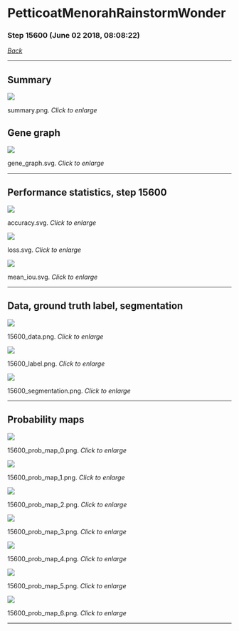 # PetticoatMenorahRainstormWonder

### Step 15600 (June 02 2018, 08:08:22)

[_Back_](..)

---

## Summary

<div class="images"><a href="media/summary.png"><img  src="media/summary.png" align="center"></a><p>summary.png. <i>Click to enlarge</i></p></div>

## Gene graph

<div class="images"><a href="media/gene_graph.svg"><img  src="media/gene_graph.svg" align="center"></a><p>gene_graph.svg. <i>Click to enlarge</i></p></div>

---

## Performance statistics, step 15600

<div class="images"><a href="media/accuracy.svg"><img class="mini" src="media/accuracy.svg" align="center"></a><p>accuracy.svg. <i>Click to enlarge</i></p></div>
<div class="images"><a href="media/loss.svg"><img class="mini" src="media/loss.svg" align="center"></a><p>loss.svg. <i>Click to enlarge</i></p></div>
<div class="images"><a href="media/mean_iou.svg"><img class="mini" src="media/mean_iou.svg" align="center"></a><p>mean_iou.svg. <i>Click to enlarge</i></p></div>

---

## Data, ground truth label, segmentation

<div class="images"><a href="media/15600_data.png"><img class="mini" src="media/15600_data.png" align="center"></a><p>15600_data.png. <i>Click to enlarge</i></p></div>
<div class="images"><a href="media/15600_label.png"><img class="mini" src="media/15600_label.png" align="center"></a><p>15600_label.png. <i>Click to enlarge</i></p></div>
<div class="images"><a href="media/15600_segmentation.png"><img class="mini" src="media/15600_segmentation.png" align="center"></a><p>15600_segmentation.png. <i>Click to enlarge</i></p></div>

---

## Probability maps

<div class="images"><a href="media/15600_prob_map_0.png"><img class="mini" src="media/15600_prob_map_0.png" align="center"></a><p>15600_prob_map_0.png. <i>Click to enlarge</i></p></div>
<div class="images"><a href="media/15600_prob_map_1.png"><img class="mini" src="media/15600_prob_map_1.png" align="center"></a><p>15600_prob_map_1.png. <i>Click to enlarge</i></p></div>
<div class="images"><a href="media/15600_prob_map_2.png"><img class="mini" src="media/15600_prob_map_2.png" align="center"></a><p>15600_prob_map_2.png. <i>Click to enlarge</i></p></div>
<div class="images"><a href="media/15600_prob_map_3.png"><img class="mini" src="media/15600_prob_map_3.png" align="center"></a><p>15600_prob_map_3.png. <i>Click to enlarge</i></p></div>
<div class="images"><a href="media/15600_prob_map_4.png"><img class="mini" src="media/15600_prob_map_4.png" align="center"></a><p>15600_prob_map_4.png. <i>Click to enlarge</i></p></div>
<div class="images"><a href="media/15600_prob_map_5.png"><img class="mini" src="media/15600_prob_map_5.png" align="center"></a><p>15600_prob_map_5.png. <i>Click to enlarge</i></p></div>
<div class="images"><a href="media/15600_prob_map_6.png"><img class="mini" src="media/15600_prob_map_6.png" align="center"></a><p>15600_prob_map_6.png. <i>Click to enlarge</i></p></div>

---


